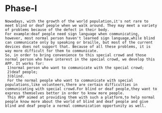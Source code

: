 # Phase-I
    Nowadays, with the growth of the world population,it's not rare to meet blind or deaf people when we walk around. They may meet a variety of problems because of the defect in their body.
    For example:deaf people need sign language when communicating, however, most normal person haven't learned sign language,while blind can communicate only by speaking or braille, but most of the current devices does not support that. Because of all these problems, it is way more difficult for them to communicate.
    So, in order to bring convenience to this special crowd and those normal person who have interest in the special crowd, we develop this APP. It works for:
     1)normal person who want to communicate with the special crowd;
     2)deaf people;
     3)blind.
     For the normal people who want to communicate with special populations,like volunteers,there are certain difficulties in communicating with special crowd.For blind or deaf people,they want to express themselves better in order to know more people.
     This APP aimed at providing them with such a platform,to help normal people know more about the world of blind and deaf people and give blind and deaf people a normal communication opportunity as well.
      
